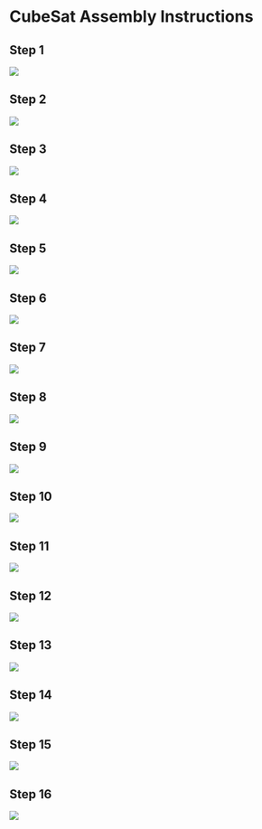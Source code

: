 # CubeSat Assembly Instructions

## Step 1
![](../Figures/Assembly_Drawings/Step1.png)

## Step 2
![](../Figures/Assembly_Drawings/Step2.png)

## Step 3
![](../Figures/Assembly_Drawings/Step3.png)

## Step 4
![](../Figures/Assembly_Drawings/Step4.png)

## Step 5
![](../Figures/Assembly_Drawings/Step5.png)

## Step 6
![](../Figures/Assembly_Drawings/Step6.png)

## Step 7
![](../Figures/Assembly_Drawings/Step7.png)

## Step 8
![](../Figures/Assembly_Drawings/Step8.png)

## Step 9
![](../Figures/Assembly_Drawings/Step9.png)

## Step 10
![](../Figures/Assembly_Drawings/Step10.png)

## Step 11
![](../Figures/Assembly_Drawings/Step11.png)

## Step 12
![](../Figures/Assembly_Drawings/Step12.png)

## Step 13
![](../Figures/Assembly_Drawings/Step13.png)

## Step 14
![](../Figures/Assembly_Drawings/Step14.png)

## Step 15
![](../Figures/Assembly_Drawings/Step15.png)

## Step 16
![](../Figures/Assembly_Drawings/Step16.png)